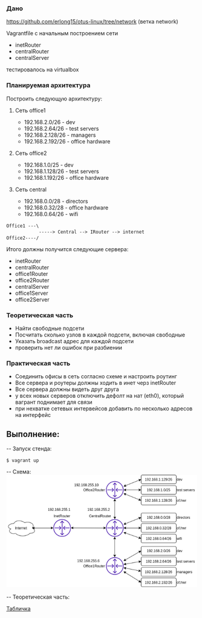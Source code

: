 ### Дано

https://github.com/erlong15/otus-linux/tree/network
(ветка network)

Vagrantfile с начальным построением сети

- inetRouter
- centralRouter
- centralServer

тестировалось на virtualbox

### Планируемая архитектура

Построить следующую архитектуру:

1.  Сеть office1
    - 192.168.2.0/26 - dev
    - 192.168.2.64/26 - test servers
    - 192.168.2.128/26 - managers
    - 192.168.2.192/26 - office hardware

2.  Сеть office2
    - 192.168.1.0/25 - dev
    - 192.168.1.128/26 - test servers
    - 192.168.1.192/26 - office hardware

3.  Сеть central
    - 192.168.0.0/28 - directors
    - 192.168.0.32/28 - office hardware
    - 192.168.0.64/26 - wifi

```
Office1 ---\
            -----> Central --> IRouter --> internet
Office2----/
```
Итого должны получится следующие сервера:

- inetRouter
- centralRouter
- office1Router
- office2Router
- centralServer
- office1Server
- office2Server

### Теоретическая часть

- Найти свободные подсети
- Посчитать сколько узлов в каждой подсети, включая свободные
- Указать broadcast адрес для каждой подсети
- проверить нет ли ошибок при разбиении

### Практическая часть

- Соединить офисы в сеть согласно схеме и настроить роутинг
- Все сервера и роутеры должны ходить в инет черз inetRouter
- Все сервера должны видеть друг друга
- у всех новых серверов отключить дефолт на нат (eth0), который вагрант поднимает для связи
- при нехватке сетевых интервейсов добавить по несколько адресов на интерфейс

Выполнение:
---------------

-- Запуск стенда:

    $ vagrant up

-- Схема:
![Иллюстрация к проекту](https://github.com/RaibeartRuadh/mynetlab/blob/main/scheme.png)

-- Теоретическая часть:
    
 [Табличка](https://github.com/RaibeartRuadh/mynetlab/blob/main/network.ods) 
